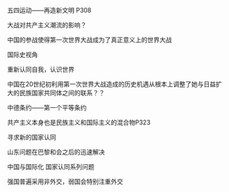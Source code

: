 
五四运动——再造新文明 P308

大战对共产主义潮流的影响？

中国的参战使得第一次世界大战成为了真正意义上的世界大战

国际史视角

重新认同自我，认识世界

中国在20世纪初利用第一次世界大战造成的历史机遇从根本上调整了她与日益扩大的民族国家共同体之间的联系？？

中德条约——第一个平等条约

共产主义本身也是民族主义和国际主义的混合物P323

寻求新的国家认同

山东问题在巴黎和会之后的迅速解决

中国与国际化  国家认同系列问题

强国普遍采用非外交，弱国会特别注重外交